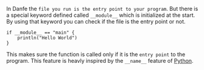 In Danfe the `file you run is the entry point to your program`. But there is a special keyword defined called `__module__` which is initialized at the start. By using that keyword you can check if the file is the entry point or not.

``` danfe
if __module__ == "main" {
    println("Hello World")
}
```
This makes sure the function is called only if it is the `entry point` to the program. This feature is heavly inspired by the `__name__` feature of [Python](https://docs.python.org/3/library/__main__.html).
